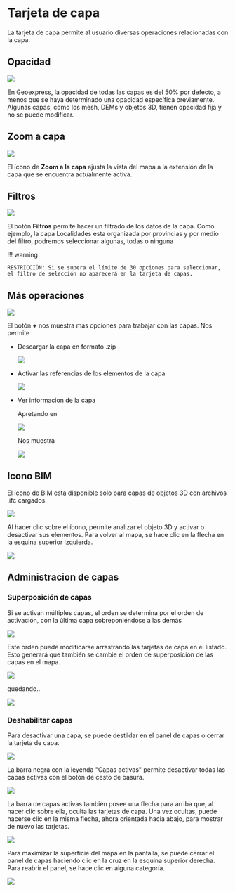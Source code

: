 # Tarjeta de capa

La tarjeta de capa permite al usuario diversas operaciones relacionadas con la capa.

## Opacidad

![](../images/cards1.png)

En Geoexpress, la opacidad de todas las capas es del 50% por defecto, a menos que se haya determinado una opacidad específica previamente. Algunas capas, como los mesh, DEMs y objetos 3D, tienen opacidad fija y no se puede modificar.

## Zoom a capa

![](../images/cards2.png)

El ícono de **Zoom a la capa** ajusta la vista del mapa a la extensión de la capa que se encuentra actualmente activa.

## Filtros

![](../images/cards3.png)

El botón **Filtros** permite hacer un filtrado de los datos de la capa. Como ejemplo, la capa Localidades esta organizada por provincias y por medio del filtro, podremos seleccionar algunas, todas o ninguna

!!! warning

    RESTRICCIÓN: Si se supera el límite de 30 opciones para seleccionar, el filtro de selección no aparecerá en la tarjeta de capas.

## Más operaciones

![](../images/cards4.png)

El botón **+** nos muestra mas opciones para trabajar con las capas. Nos permite

* Descargar la capa en formato .zip

  ![](../images/cards5.png)

* Activar las referencias de los elementos de la capa

  ![](../images/cards6.png)

* Ver informacion de la capa

  Apretando en

  ![](../images/cards7.png)

  Nos muestra

  ![](../images/cards8.png)


## Icono BIM

El ícono de BIM está disponible solo para capas de objetos 3D con archivos .ifc cargados.

![](../images/cards9.png)

Al hacer clic sobre el ícono, permite analizar el objeto 3D y activar o desactivar sus elementos. Para volver al mapa, se hace clic en la flecha en la esquina superior izquierda.

![](../images/cards10.png)

## Administracion de capas

### Superposición de capas

Si se activan múltiples capas, el orden se determina por el orden de activación, con la última capa sobreponiéndose a las demás

![](../images/cards11.png)

Este orden puede modificarse arrastrando las tarjetas de capa en el listado. Esto generará que también se cambie el orden de superposición de las capas en el mapa.

![](../images/cards12.png)

quedando..

![](../images/cards13.png)

### Deshabilitar capas

Para desactivar una capa, se puede destildar en el panel de capas o cerrar la tarjeta de capa.

![](../images/cards14.png)

La barra negra con la leyenda "Capas activas" permite desactivar todas las capas activas con el botón de cesto de basura.

![](../images/cards15.png)

La barra de capas activas también posee una flecha para arriba que, al hacer clic sobre ella, oculta las tarjetas de capa. Una vez ocultas, puede hacerse clic en la misma flecha, ahora orientada hacia abajo, para mostrar de nuevo las tarjetas.

![](../images/cards16.png)

Para maximizar la superficie del mapa en la pantalla, se puede cerrar el panel de capas haciendo clic en la cruz en la esquina superior derecha. Para reabrir el panel, se hace clic en alguna categoría.

![](../images/cards17.png)

